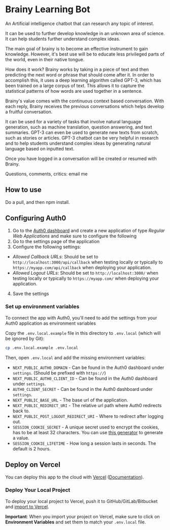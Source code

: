 # Brainy Learning Bot

An Artificial intelligence chatbot that can research any topic of interest.

It can be used to further develop knowledge in an unknown area of science.
It can help students further understand complex ideas.

The main goal of brainy is to become an effective instrument to gain knowledge.
However, it's best use will be to educate less privileged parts of the world, even in their native tongue.

How does it work?
Brainy works by taking in a piece of text and then predicting the next word or phrase that should come after it. In order to accomplish this, it uses a deep learning algorithm called GPT-3, which has been trained on a large corpus of text. This allows it to capture the statistical patterns of how words are used together in a sentence.

Brainy's value comes with the continuous context based conversation. With each reply, Brainy receives the previous conversations which helps develop a fruitful conversation.

It can be used for a variety of tasks that involve natural language generation, such as machine translation, question answering, and text summaries. GPT-3 can even be used to generate new texts from scratch, such as stories or articles. GPT-3 chatbot can be very helpful in research and to help students understand complex ideas by generating natural language based on inputted text.

Once you have logged in a conversation will be created or resumed with Brainy.

Questions, comments, critics: email me

## How to use

Do a pull, and then npm install.

## Configuring Auth0

1. Go to the [Auth0 dashboard](https://manage.auth0.com/) and create a new application of type _Regular Web Applications_ and make sure to configure the following
2. Go to the settings page of the application
3. Configure the following settings:

- _Allowed Callback URLs_: Should be set to `http://localhost:3000/api/callback` when testing locally or typically to `https://myapp.com/api/callback` when deploying your application.
- _Allowed Logout URLs_: Should be set to `http://localhost:3000/` when testing locally or typically to `https://myapp.com/` when deploying your application.

4. Save the settings

### Set up environment variables

To connect the app with Auth0, you'll need to add the settings from your Auth0 application as environment variables

Copy the `.env.local.example` file in this directory to `.env.local` (which will be ignored by Git):

```bash
cp .env.local.example .env.local
```

Then, open `.env.local` and add the missing environment variables:

- `NEXT_PUBLIC_AUTH0_DOMAIN` - Can be found in the Auth0 dashboard under `settings`. (Should be prefixed with `https://`)
- `NEXT_PUBLIC_AUTH0_CLIENT_ID` - Can be found in the Auth0 dashboard under `settings`.
- `AUTH0_CLIENT_SECRET` - Can be found in the Auth0 dashboard under `settings`.
- `NEXT_PUBLIC_BASE_URL` - The base url of the application.
- `NEXT_PUBLIC_REDIRECT_URI` - The relative url path where Auth0 redirects back to.
- `NEXT_PUBLIC_POST_LOGOUT_REDIRECT_URI` - Where to redirect after logging out.
- `SESSION_COOKIE_SECRET` - A unique secret used to encrypt the cookies, has to be at least 32 characters. You can use [this generator](https://generate-secret.vercel.app/32) to generate a value.
- `SESSION_COOKIE_LIFETIME` - How long a session lasts in seconds. The default is 2 hours.

## Deploy on Vercel

You can deploy this app to the cloud with [Vercel](https://vercel.com?utm_source=github&utm_medium=readme&utm_campaign=next-example) ([Documentation](https://nextjs.org/docs/deployment)).

### Deploy Your Local Project

To deploy your local project to Vercel, push it to GitHub/GitLab/Bitbucket and [import to Vercel](https://vercel.com/new?utm_source=github&utm_medium=readme&utm_campaign=next-example).

**Important**: When you import your project on Vercel, make sure to click on **Environment Variables** and set them to match your `.env.local` file.
